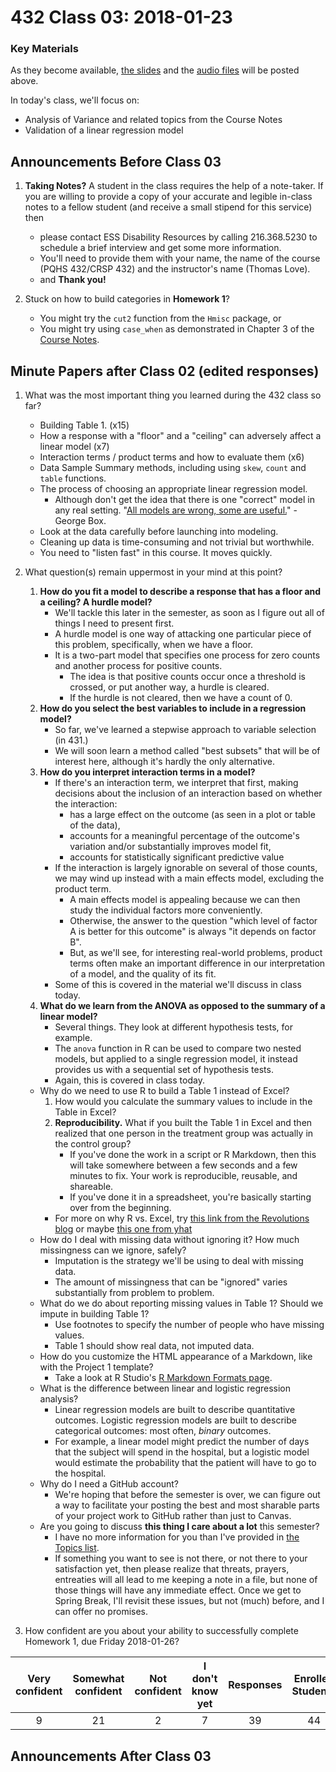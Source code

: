 # 432 Class 03: 2018-01-23

### Key Materials

As they become available, [the slides](https://github.com/THOMASELOVE/432-2018/tree/master/slides/class03) and the [audio files](https://github.com/THOMASELOVE/432-2018/tree/master/slides/class03) will be posted above.

In today's class, we'll focus on:
+ Analysis of Variance and related topics from the Course Notes
+ Validation of a linear regression model

## Announcements Before Class 03

1. **Taking Notes?** A student in the class requires the help of a note-taker. If you are willing to provide a copy of your accurate and legible in-class notes to a fellow student (and receive a small stipend for this service) then 
    + please contact ESS Disability Resources by calling 216.368.5230 to schedule a brief interview and get some more information.
    + You'll need to provide them with your name, the name of the course (PQHS 432/CRSP 432) and the instructor's name (Thomas Love). 
    + and **Thank you!**

2. Stuck on how to build categories in **Homework 1**?
    + You might try the `cut2` function from the `Hmisc` package, or
    + You might try using `case_when` as demonstrated in Chapter 3 of the [Course Notes](https://thomaselove.github.io/432-notes/).

## **Minute Papers** after Class 02 (edited responses)

1. What was the most important thing you learned during the 432 class so far?
    - Building Table 1. (x15)
    - How a response with a "floor" and a "ceiling" can adversely affect a linear model (x7)
    - Interaction terms / product terms and how to evaluate them (x6)
    - Data Sample Summary methods, including using `skew`, `count` and `table` functions. 
    - The process of choosing an appropriate linear regression model.
        + Although don't get the idea that there is one "correct" model in any real setting. "[All models are wrong, some are useful.](https://en.wikipedia.org/wiki/All_models_are_wrong)" - George Box.
    - Look at the data carefully before launching into modeling. 
    - Cleaning up data is time-consuming and not trivial but worthwhile.
    - You need to "listen fast" in this course. It moves quickly.
    
2. What question(s) remain uppermost in your mind at this point?
    1. **How do you fit a model to describe a response that has a floor and a ceiling? A hurdle model?**
        + We'll tackle this later in the semester, as soon as I figure out all of things I need to present first. 
        + A hurdle model is one way of attacking one particular piece of this problem, specifically, when we have a floor.
        + It is a two-part model that specifies one process for zero counts and another process for positive counts. 
            + The idea is that positive counts occur once a threshold is crossed, or put another way, a hurdle is cleared. 
            + If the hurdle is not cleared, then we have a count of 0.
    2. **How do you select the best variables to include in a regression model?**
        + So far, we've learned a stepwise approach to variable selection (in 431.) 
        + We will soon learn a method called "best subsets" that will be of interest here, although it's hardly the only alternative.
    3. **How do you interpret interaction terms in a model?**
        + If there's an interaction term, we interpret that first, making decisions about the inclusion of an interaction based on whether the interaction:
            - has a large effect on the outcome (as seen in a plot or table of the data),
            - accounts for a meaningful percentage of the outcome's variation and/or substantially improves model fit,
            - accounts for statistically significant predictive value
        + If the interaction is largely ignorable on several of those counts, we may wind up instead with a main effects model, excluding the product term. 
            - A main effects model is appealing because we can then study the individual factors more conveniently. 
            - Otherwise, the answer to the question "which level of factor A is better for this outcome" is always "it depends on factor B".
            - But, as we'll see, for interesting real-world problems, product terms often make an important difference in our interpretation of a model, and the quality of its fit.
        + Some of this is covered in the material we'll discuss in class today.
    4. **What do we learn from the ANOVA as opposed to the summary of a linear model?**
        + Several things. They look at different hypothesis tests, for example.
        + The `anova` function in R can be used to compare two nested models, but applied to a single regression model, it instead provides us with a sequential set of hypothesis tests. 
        + Again, this is covered in class today.
    - Why do we need to use R to build a Table 1 instead of Excel?
        1. How would you calculate the summary values to include in the Table in Excel?
        2. **Reproducibility.** What if you built the Table 1 in Excel and then realized that one person in the treatment group was actually in the control group? 
            - If you've done the work in a script or R Markdown, then this will take somewhere between a few seconds and a few minutes to fix. Your work is reproducible, reusable, and shareable.
            - If you've done it in a spreadsheet, you're basically starting over from the beginning.
        - For more on why R vs. Excel, try [this link from the Revolutions blog](http://blog.revolutionanalytics.com/2014/10/why-r-is-better-than-excel.html) or maybe [this one from yhat](http://blog.yhat.com/posts/R-for-excel-users.html) 
    - How do I deal with missing data without ignoring it? How much missingness can we ignore, safely?
        - Imputation is the strategy we'll be using to deal with missing data.
        - The amount of missingness that can be "ignored" varies substantially from problem to problem.
    - What do we do about reporting missing values in Table 1? Should we impute in building Table 1?
        - Use footnotes to specify the number of people who have missing values.
        - Table 1 should show real data, not imputed data.
    - How do you customize the HTML appearance of a Markdown, like with the Project 1 template?
        - Take a look at R Studio's [R Markdown Formats page](http://rmarkdown.rstudio.com/formats.html).
    - What is the difference between linear and logistic regression analysis?
        - Linear regression models are built to describe quantitative outcomes. Logistic regression models are built to describe categorical outcomes: most often, *binary* outcomes.
        - For example, a linear model might predict the number of days that the subject will spend in the hospital, but a logistic model would estimate the probability that the patient will have to go to the hospital.
    - Why do I need a GitHub account?
        + We're hoping that before the semester is over, we can figure out a way to facilitate your posting the best and most sharable parts of your project work to GitHub rather than just to Canvas.
    - Are you going to discuss **this thing I care about a lot** this semester?
        + I have no more information for you than I've provided in [the Topics list](https://github.com/THOMASELOVE/432-2018/blob/master/TOPICS.md). 
        + If something you want to see is not there, or not there to your satisfaction yet, then please realize that threats, prayers, entreaties will all lead to me keeping a note in a file, but none of those things will have any immediate effect. Once we get to Spring Break, I'll revisit these issues, but not (much) before, and I can offer no promises.

3. How confident are you about your ability to successfully complete Homework 1, due Friday 2018-01-26?

Very confident | Somewhat confident | Not confident | I don't know yet | Responses | Enrolled Students
:-------------: | :-------------: | :-------------: | :-------------: | :-------------: | :-------------:
9 | 21 | 2 | 7 | 39 | 44


## Announcements After Class 03
